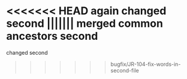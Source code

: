 <<<<<<< HEAD
again changed second
||||||| merged common ancestors
second
=======
changed second
>>>>>>> bugfix/JR-104-fix-words-in-second-file
